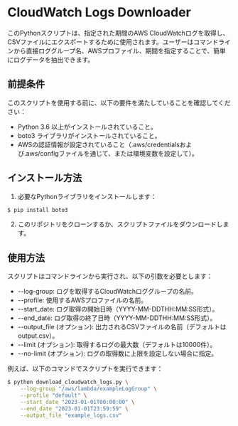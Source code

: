# CloudWatch Logs Downloader

このPythonスクリプトは、指定された期間のAWS CloudWatchログを取得し、CSVファイルにエクスポートするために使用されます。ユーザーはコマンドラインから直接ロググループ名、AWSプロファイル、期間を指定することで、簡単にログデータを抽出できます。

## 前提条件
このスクリプトを使用する前に、以下の要件を満たしていることを確認してください：

- Python 3.6 以上がインストールされていること。
- boto3 ライブラリがインストールされていること。
- AWSの認証情報が設定されていること（.aws/credentialsおよび.aws/configファイルを通じて、または環境変数を設定して）。

## インストール方法
1. 必要なPythonライブラリをインストールします：

```bash 
$ pip install boto3
```

2. このリポジトリをクローンするか、スクリプトファイルをダウンロードします。

## 使用方法
スクリプトはコマンドラインから実行され、以下の引数を必要とします：

- --log-group: ログを取得するCloudWatchロググループの名前。
- --profile: 使用するAWSプロファイルの名前。
- --start_date: ログ取得の開始日時（YYYY-MM-DDTHH:MM:SS形式）。
- --end_date: ログ取得の終了日時（YYYY-MM-DDTHH:MM:SS形式）。
- --output_file (オプション): 出力されるCSVファイルの名前（デフォルトはoutput.csv）。
- --limit (オプション): 取得するログの最大数（デフォルトは10000件）。
- --no-limit (オプション): ログの取得数に上限を設定しない場合に指定。

例えば、以下のコマンドでスクリプトを実行できます：

```bash
$ python download_cloudwatch_logs.py \
    --log-group "/aws/lambda/exampleLogGroup" \
    --profile "default" \
    --start_date "2023-01-01T00:00:00" \
    --end_date "2023-01-01T23:59:59" \
    --output_file "example_logs.csv"
```
